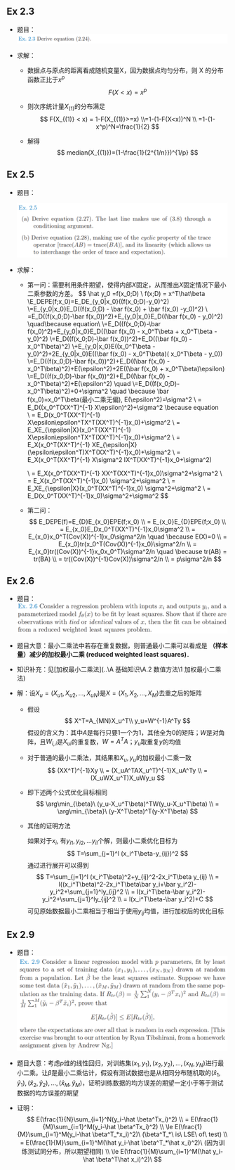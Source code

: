 ## Ex 2.3

* 题目：![1613839604709](assets/1613839604709.png)

* 求解：

  * 数据点与原点的距离看成随机变量X，因为数据点均匀分布，则 X 的分布函数正比于$x^p$
    $$
    F(X<x)=x^p
    $$

  * 则次序统计量$X_{(1)}$的分布满足
    $$
    F(X_{(1)} < x) = 1-F(X_{(1)}>=x)
    \\=1-(1-F(X<x))^N
    \\ =1-(1-x^p)^N=\frac{1}{2}
    $$

  * 解得
    $$
    median(X_{(1)})=(1-\frac{1}{2^{1/n}})^{1/p}
    $$



## Ex 2.5

* 题目：

  ![1613839708096](assets/1613839708096.png)

* 求解：

  * 第一问：需要利用条件期望，使得内部$X​$固定，从而推出$X​$固定情况下最小二乘参数的方差。
    $$
    \hat y_0 =f(x_0;D)
    \\ f(x;D) = x^T\hat\beta
    \\E_DEPE(f;x_0)=E_DE_{y_0|x_0}((f(x_0;D)-y_0)^2)
    \\=E_{y_0|x_0}E_D((f(x_0;D) - \bar f(x_0) + \bar f(x_0) -y_0)^2) 
    \\ =E_D((f(x_0;D)-\bar f(x_0))^2)+E_{y_0|x_0}E_D((\bar f(x_0) - y_0)^2) \quad\because equation\ 
    \\=E_D((f(x_0;D)-\bar f(x_0)^2)+E_{y_0|x_0}E_D((\bar f(x_0) - x_0^T\beta + x_0^T\beta - y_0)^2)
    \\=E_D((f(x_0;D)-\bar f(x_0))^2)+E_D((\bar f(x_0) -  x_0^T\beta)^2)
    \\+E_{y_0|x_0}E((x_0^T\beta - y_0)^2)+2E_{y_0|x_0}E((\bar f(x_0) -  x_0^T\beta)( x_0^T\beta - y_0))
    \\=E_D((f(x_0;D)-\bar f(x_0))^2)+E_D((\bar f(x_0) -  x_0^T\beta)^2)+E(\epsilon^2)+2E((\bar f(x_0) +  x_0^T\beta)\epsilon)
    \\=E_D((f(x_0;D)-\bar f(x_0))^2)+E_D((\bar f(x_0) -  x_0^T\beta)^2)+E(\epsilon^2) \quad 
    \\=E_D((f(x_0;D)-x_0^T\beta)^2)+0+\sigma^2 \quad \because \bar f(x_0)=x_0^T\beta(最小二乘无偏), E(\epsilon^2)=\sigma^2 
    \\ = E_D((x_0^T(XX^T)^{-1} X\epsilon)^2)+\sigma^2 \because equation\
    \\ = E_D(x_0^T(XX^T)^{-1} X\epsilon\epsilon^TX^T(XX^T)^{-1}x_0)+\sigma^2
    \\ = E_XE_{\epsilon|X}(x_0^T(XX^T)^{-1} X\epsilon\epsilon^TX^T(XX^T)^{-1}x_0)+\sigma^2
    \\ = E_X(x_0^T(XX^T)^{-1} XE_{\epsilon|X}(\epsilon\epsilon^T)X^T(XX^T)^{-1}x_0)+\sigma^2 
    \\ = E_X(x_0^T(XX^T)^{-1} X\sigma^2 IX^T(XX^T)^{-1}x_0+\sigma^2)
    
    \\ = E_X(x_0^T(XX^T)^{-1} XX^T(XX^T)^{-1}x_0)\sigma^2+\sigma^2
    \\ = E_X(x_0^T(XX^T)^{-1}x_0) \sigma^2+\sigma^2
    \\ = E_XE_{\epsilon|X}(x_0^T(XX^T)^{-1}x_0) \sigma^2+\sigma^2
    \\ = E_D(x_0^T(XX^T)^{-1}x_0)\sigma^2+\sigma^2
    $$

  * 第二问：
    $$
    E_DEPE(f)=E_{D}E_{x_0}EPE(f;x_0)
    \\ = E_{x_0}E_{D}EPE(f;x_0)
    \\ = E_{x_0}E_Dx_0^T(XX^T)^{-1}x_0\sigma^2  
    \\ = E_{x_0}x_0^T(Cov(X))^{-1}x_0\sigma^2/n \quad \because E(X)=0
    \\ = E_{x_0}tr(x_0^T(Cov(X))^{-1}x_0)\sigma^2/n
    \\ = E_{x_0}tr((Cov(X))^{-1}x_0x_0^T)\sigma^2/n \quad \because tr(AB) = tr(BA)
    \\ = tr((Cov(X))^{-1}Cov(X))\sigma^2/n
    \\ = p\sigma^2/n
    $$
    

## Ex 2.6

- 题目：![1610701007864](./assets/1610701007864.png)

- 题目大意：最小二乘法中若存在重复数据，则普通最小二乘可以看成是 **（样本量）减少的加权最小二乘 (reduced weighted least squares)**．

- 知识补充：见[加权最小二乘法](..\A 基础知识\A.2 数值方法\1 加权最小二乘法)

- 解：设$X_u=(X_{u1}, X_{u2},\dots,X_{uN})​$是$X=(X_{1}, X_{2},\dots,X_{M})​$去重之后的矩阵

  - 假设
    $$
    X^T=A_{MN}X_u^T\\
    y_u=W^{-1}A^Ty
    $$
    假设的含义为：其中$A$是每行只要1一个为1，其他全为0的矩阵；$W$是对角阵，且$W_{i,i}$是$X_{ui}$的重复数，$W=A^TA$；$y_u$取重复$y$的均值

  - 对于普通的最小二乘法，其结果和$X_u,y_u$的加权最小二乘一致
    $$
    (XX^T)^{-1}Xy
    \\ = (X_uA^TAX_u^T)^{-1}X_uA^Ty
    \\ = (X_uWX_u^T)X_uWy_u
    $$

  - 即下述两个公式优化目标相同
    $$
    \arg\min_{\beta}\ (y_u-X_u^T\beta)^TW(y_u-X_u^T\beta)
    \\ = \arg\min_{\beta}\ (y-X^T\beta)^T(y-X^T\beta)
    $$

  - 其他的证明方法

    如果对于$x_i$, 有$y_{i1},y_{i2},\dots y_{il}$个解，则最小二乘优化目标为
    $$
    T=\sum_{j=1}^l (x_i^T\beta-y_{ij})^2
    $$
    通过进行展开可以得到
    $$
    T=\sum_{j=1}^l (x_i^T\beta)^2+y_{ij}^2-2x_i^T\beta y_{ij}
    \\ = l((x_i^T\beta)^2-2x_i^T\beta\bar y_i+\bar y_i^2)-y_i^2+\sum_{j=1}^ly_{ij}^2
    \\ = l(x_i^T\beta-\bar y_i^2)-y_i^2+\sum_{j=1}^ly_{ij}^2
    \\ = l(x_i^T\beta-\bar y_i^2)+C
    $$
    可见原始数据最小二乘相当于相当于使用$y_{ij}$均值，进行加权后的优化目标

  

## Ex 2.9

* 题目：![1613842742062](assets/1613842742062.png)

* 题目大意：考虑$p$维的线性回归，对训练集$(x_1,y_1),(x_2,y_2),...,(x_N,y_N)$进行最小二乘。让$\hat \beta$是最小二乘估计，假设有测试数据也是从相同分布随机取的$(\hat x_1, \hat y_1),(\hat x_2, \hat y_2),...,(\hat x_M, \hat y_M)$，证明训练数据的均方误差的期望一定小于等于测试数据的均方误差的期望

* 证明：
  $$
  E(\frac{1}{N}\sum_{i=1}^N(y_i-\hat \beta^Tx_i)^2)
  \\ = E(\frac{1}{M}\sum_{i=1}^M(y_i-\hat \beta^Tx_i)^2)
  \\ \le E(\frac{1}{M}\sum_{i=1}^M(y_i-\hat \beta^T_*x_i)^2)\ (\beta^T_*\ is\ LSE\ of\ test) 
  \\ = E(\frac{1}{M}\sum_{i=1}^M(\hat y_i-\hat \beta^T_*\hat x_i)^2)\ (因为训练测试同分布，所以期望相同)
  \\ \le E(\frac{1}{M}\sum_{i=1}^M(\hat y_i-\hat \beta^T\hat x_i)^2)\
  $$
  